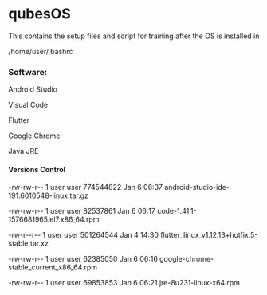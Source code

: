 # qubesOS
This contains the setup files and script for training after the OS is installed in

/home/user/.bashrc

### Software:

Android Studio

Visual Code

Flutter

Google Chrome

Java JRE


#### Versions Control

-rw-rw-r-- 1 user user 774544822 Jan  6 06:37 android-studio-ide-191.6010548-linux.tar.gz

-rw-rw-r-- 1 user user  82537861 Jan  6 06:17 code-1.41.1-1576681965.el7.x86_64.rpm

-rw-r--r-- 1 user user 501264544 Jan  4 14:30 flutter_linux_v1.12.13+hotfix.5-stable.tar.xz

-rw-rw-r-- 1 user user  62385050 Jan  6 06:16 google-chrome-stable_current_x86_64.rpm

-rw-rw-r-- 1 user user  69853853 Jan  6 06:21 jre-8u231-linux-x64.rpm
